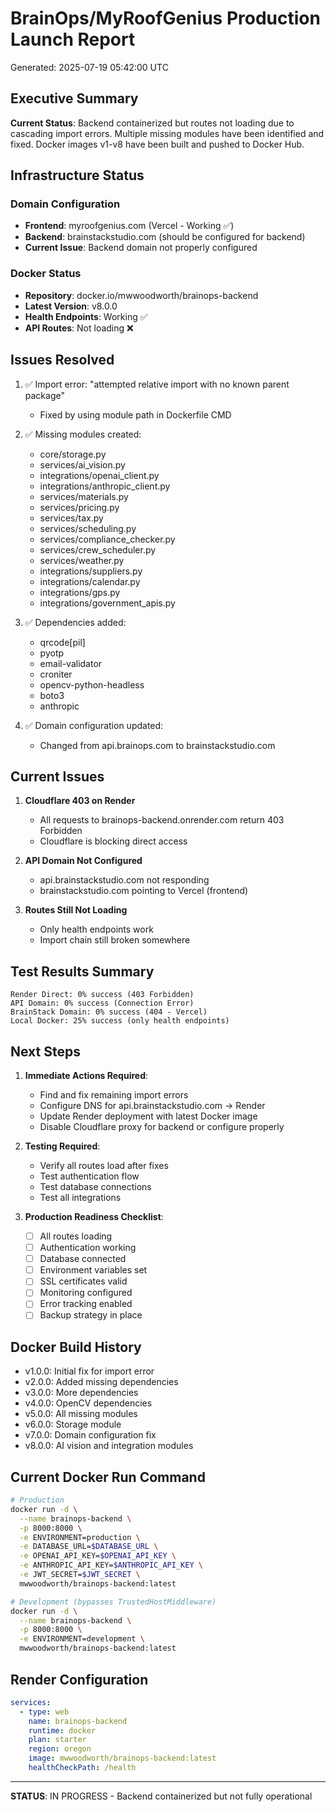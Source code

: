 # BrainOps/MyRoofGenius Production Launch Report

Generated: 2025-07-19 05:42:00 UTC

## Executive Summary

**Current Status**: Backend containerized but routes not loading due to cascading import errors. Multiple missing modules have been identified and fixed. Docker images v1-v8 have been built and pushed to Docker Hub.

## Infrastructure Status

### Domain Configuration
- **Frontend**: myroofgenius.com (Vercel - Working ✅)
- **Backend**: brainstackstudio.com (should be configured for backend)
- **Current Issue**: Backend domain not properly configured

### Docker Status
- **Repository**: docker.io/mwwoodworth/brainops-backend
- **Latest Version**: v8.0.0
- **Health Endpoints**: Working ✅
- **API Routes**: Not loading ❌

## Issues Resolved

1. ✅ Import error: "attempted relative import with no known parent package"
   - Fixed by using module path in Dockerfile CMD
   
2. ✅ Missing modules created:
   - core/storage.py
   - services/ai_vision.py
   - integrations/openai_client.py
   - integrations/anthropic_client.py
   - services/materials.py
   - services/pricing.py
   - services/tax.py
   - services/scheduling.py
   - services/compliance_checker.py
   - services/crew_scheduler.py
   - services/weather.py
   - integrations/suppliers.py
   - integrations/calendar.py
   - integrations/gps.py
   - integrations/government_apis.py

3. ✅ Dependencies added:
   - qrcode[pil]
   - pyotp
   - email-validator
   - croniter
   - opencv-python-headless
   - boto3
   - anthropic

4. ✅ Domain configuration updated:
   - Changed from api.brainops.com to brainstackstudio.com

## Current Issues

1. **Cloudflare 403 on Render**
   - All requests to brainops-backend.onrender.com return 403 Forbidden
   - Cloudflare is blocking direct access

2. **API Domain Not Configured**
   - api.brainstackstudio.com not responding
   - brainstackstudio.com pointing to Vercel (frontend)

3. **Routes Still Not Loading**
   - Only health endpoints work
   - Import chain still broken somewhere

## Test Results Summary

```
Render Direct: 0% success (403 Forbidden)
API Domain: 0% success (Connection Error)  
BrainStack Domain: 0% success (404 - Vercel)
Local Docker: 25% success (only health endpoints)
```

## Next Steps

1. **Immediate Actions Required**:
   - Find and fix remaining import errors
   - Configure DNS for api.brainstackstudio.com → Render
   - Update Render deployment with latest Docker image
   - Disable Cloudflare proxy for backend or configure properly

2. **Testing Required**:
   - Verify all routes load after fixes
   - Test authentication flow
   - Test database connections
   - Test all integrations

3. **Production Readiness Checklist**:
   - [ ] All routes loading
   - [ ] Authentication working
   - [ ] Database connected
   - [ ] Environment variables set
   - [ ] SSL certificates valid
   - [ ] Monitoring configured
   - [ ] Error tracking enabled
   - [ ] Backup strategy in place

## Docker Build History

- v1.0.0: Initial fix for import error
- v2.0.0: Added missing dependencies  
- v3.0.0: More dependencies
- v4.0.0: OpenCV dependencies
- v5.0.0: All missing modules
- v6.0.0: Storage module
- v7.0.0: Domain configuration fix
- v8.0.0: AI vision and integration modules

## Current Docker Run Command

```bash
# Production
docker run -d \
  --name brainops-backend \
  -p 8000:8000 \
  -e ENVIRONMENT=production \
  -e DATABASE_URL=$DATABASE_URL \
  -e OPENAI_API_KEY=$OPENAI_API_KEY \
  -e ANTHROPIC_API_KEY=$ANTHROPIC_API_KEY \
  -e JWT_SECRET=$JWT_SECRET \
  mwwoodworth/brainops-backend:latest

# Development (bypasses TrustedHostMiddleware)
docker run -d \
  --name brainops-backend \
  -p 8000:8000 \
  -e ENVIRONMENT=development \
  mwwoodworth/brainops-backend:latest
```

## Render Configuration

```yaml
services:
  - type: web
    name: brainops-backend
    runtime: docker
    plan: starter
    region: oregon
    image: mwwoodworth/brainops-backend:latest
    healthCheckPath: /health
```

---

**STATUS**: IN PROGRESS - Backend containerized but not fully operational